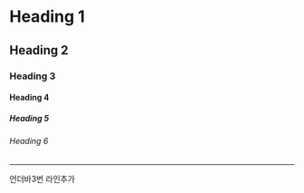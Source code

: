 # Heading 1

## Heading 2

### Heading 3

#### Heading 4

##### Heading 5

###### Heading 6

___
언더바3번 라인추가
